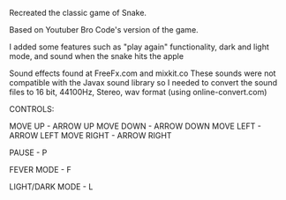 Recreated the classic game of Snake.

Based on Youtuber Bro Code's version of the game.

I added some features such as "play again" functionality, dark and light mode, and sound when the snake hits the apple

Sound effects found at FreeFx.com and mixkit.co
These sounds were not compatible with the Javax sound library so I needed to convert the sound files to 16 bit, 44100Hz, Stereo, wav format (using online-convert.com)

CONTROLS:

MOVE UP - ARROW UP
MOVE DOWN - ARROW DOWN
MOVE LEFT - ARROW LEFT
MOVE RIGHT - ARROW RIGHT

PAUSE - P

FEVER MODE - F

LIGHT/DARK MODE - L